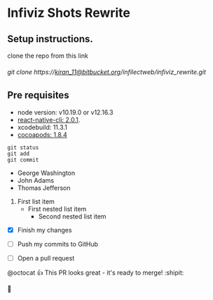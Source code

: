 # Infiviz Shots Rewrite

## Setup instructions.
clone the repo from this link 
###### git clone https://kiran_11@bitbucket.org/infilectweb/infiviz_rewrite.git

## Pre requisites

- node version: v10.19.0 or v12.16.3
- [react-native-cli: 2.0.1](https://www.npmjs.com/package/react-native-cli).
- xcodebuild: 11.3.1
- [cocoapods: 1.8.4](https://guides.cocoapods.org/using/getting-started.html)



```
git status
git add
git commit
```


- George Washington
- John Adams
- Thomas Jefferson


1. First list item
   - First nested list item
     - Second nested list item


- [x] Finish my changes
- [ ] Push my commits to GitHub
- [ ] Open a pull request


@octocat :+1: This PR looks great - it's ready to merge! :shipit:

:runner:
